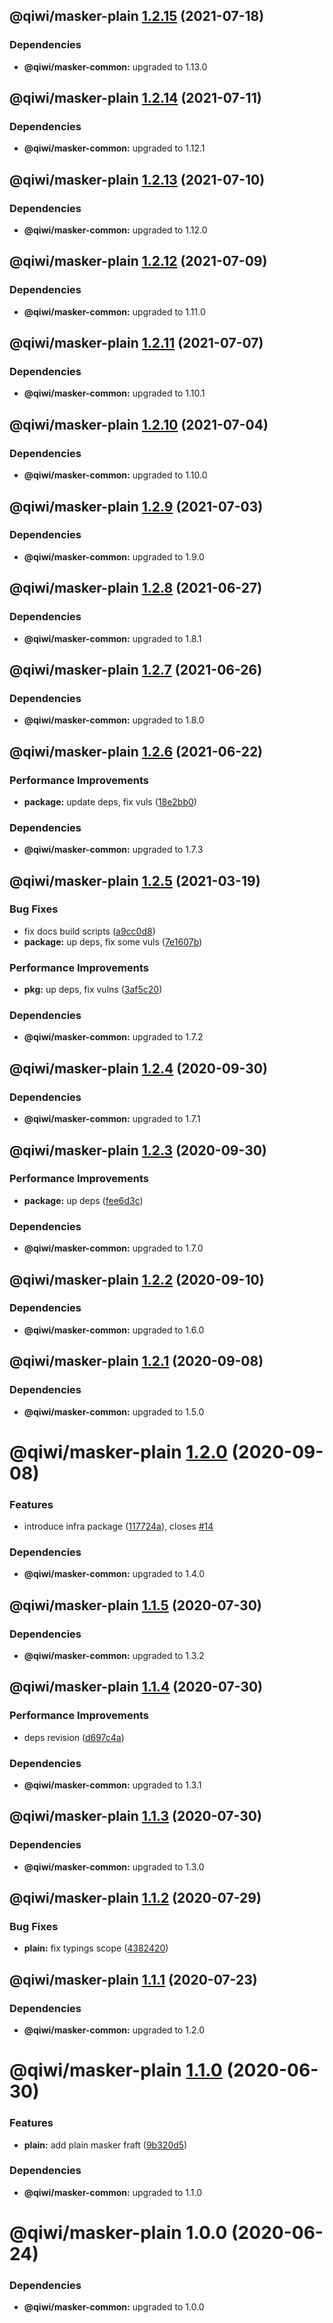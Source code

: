 ## @qiwi/masker-plain [1.2.15](https://github.com/qiwi/masker/compare/@qiwi/masker-plain@1.2.14...@qiwi/masker-plain@1.2.15) (2021-07-18)





### Dependencies

* **@qiwi/masker-common:** upgraded to 1.13.0

## @qiwi/masker-plain [1.2.14](https://github.com/qiwi/masker/compare/@qiwi/masker-plain@1.2.13...@qiwi/masker-plain@1.2.14) (2021-07-11)





### Dependencies

* **@qiwi/masker-common:** upgraded to 1.12.1

## @qiwi/masker-plain [1.2.13](https://github.com/qiwi/masker/compare/@qiwi/masker-plain@1.2.12...@qiwi/masker-plain@1.2.13) (2021-07-10)





### Dependencies

* **@qiwi/masker-common:** upgraded to 1.12.0

## @qiwi/masker-plain [1.2.12](https://github.com/qiwi/masker/compare/@qiwi/masker-plain@1.2.11...@qiwi/masker-plain@1.2.12) (2021-07-09)





### Dependencies

* **@qiwi/masker-common:** upgraded to 1.11.0

## @qiwi/masker-plain [1.2.11](https://github.com/qiwi/masker/compare/@qiwi/masker-plain@1.2.10...@qiwi/masker-plain@1.2.11) (2021-07-07)





### Dependencies

* **@qiwi/masker-common:** upgraded to 1.10.1

## @qiwi/masker-plain [1.2.10](https://github.com/qiwi/masker/compare/@qiwi/masker-plain@1.2.9...@qiwi/masker-plain@1.2.10) (2021-07-04)





### Dependencies

* **@qiwi/masker-common:** upgraded to 1.10.0

## @qiwi/masker-plain [1.2.9](https://github.com/qiwi/masker/compare/@qiwi/masker-plain@1.2.8...@qiwi/masker-plain@1.2.9) (2021-07-03)





### Dependencies

* **@qiwi/masker-common:** upgraded to 1.9.0

## @qiwi/masker-plain [1.2.8](https://github.com/qiwi/masker/compare/@qiwi/masker-plain@1.2.7...@qiwi/masker-plain@1.2.8) (2021-06-27)





### Dependencies

* **@qiwi/masker-common:** upgraded to 1.8.1

## @qiwi/masker-plain [1.2.7](https://github.com/qiwi/masker/compare/@qiwi/masker-plain@1.2.6...@qiwi/masker-plain@1.2.7) (2021-06-26)





### Dependencies

* **@qiwi/masker-common:** upgraded to 1.8.0

## @qiwi/masker-plain [1.2.6](https://github.com/qiwi/masker/compare/@qiwi/masker-plain@1.2.5...@qiwi/masker-plain@1.2.6) (2021-06-22)


### Performance Improvements

* **package:** update deps, fix vuls ([18e2bb0](https://github.com/qiwi/masker/commit/18e2bb098611e4477cb468551f5a56e94e4473b0))





### Dependencies

* **@qiwi/masker-common:** upgraded to 1.7.3

## @qiwi/masker-plain [1.2.5](https://github.com/qiwi/masker/compare/@qiwi/masker-plain@1.2.4...@qiwi/masker-plain@1.2.5) (2021-03-19)


### Bug Fixes

* fix docs build scripts ([a9cc0d8](https://github.com/qiwi/masker/commit/a9cc0d8458d5ea22d2a9a63d90ad6662894021d1))
* **package:** up deps, fix some vuls ([7e1607b](https://github.com/qiwi/masker/commit/7e1607b0434084188fe095763244c6cfd4f8c3b3))


### Performance Improvements

* **pkg:** up deps, fix vulns ([3af5c20](https://github.com/qiwi/masker/commit/3af5c205e875a69e0b841e69606f07928b9a3af7))





### Dependencies

* **@qiwi/masker-common:** upgraded to 1.7.2

## @qiwi/masker-plain [1.2.4](https://github.com/qiwi/masker/compare/@qiwi/masker-plain@1.2.3...@qiwi/masker-plain@1.2.4) (2020-09-30)





### Dependencies

* **@qiwi/masker-common:** upgraded to 1.7.1

## @qiwi/masker-plain [1.2.3](https://github.com/qiwi/masker/compare/@qiwi/masker-plain@1.2.2...@qiwi/masker-plain@1.2.3) (2020-09-30)


### Performance Improvements

* **package:** up deps ([fee6d3c](https://github.com/qiwi/masker/commit/fee6d3c517f58e603dd38dec686fcc647fef3c6a))





### Dependencies

* **@qiwi/masker-common:** upgraded to 1.7.0

## @qiwi/masker-plain [1.2.2](https://github.com/qiwi/masker/compare/@qiwi/masker-plain@1.2.1...@qiwi/masker-plain@1.2.2) (2020-09-10)





### Dependencies

* **@qiwi/masker-common:** upgraded to 1.6.0

## @qiwi/masker-plain [1.2.1](https://github.com/qiwi/masker/compare/@qiwi/masker-plain@1.2.0...@qiwi/masker-plain@1.2.1) (2020-09-08)





### Dependencies

* **@qiwi/masker-common:** upgraded to 1.5.0

# @qiwi/masker-plain [1.2.0](https://github.com/qiwi/masker/compare/@qiwi/masker-plain@1.1.5...@qiwi/masker-plain@1.2.0) (2020-09-08)


### Features

* introduce infra package ([117724a](https://github.com/qiwi/masker/commit/117724a6993f97f4e3eb804bc9f8c438eb66a5d7)), closes [#14](https://github.com/qiwi/masker/issues/14)





### Dependencies

* **@qiwi/masker-common:** upgraded to 1.4.0

## @qiwi/masker-plain [1.1.5](https://github.com/qiwi/masker/compare/@qiwi/masker-plain@1.1.4...@qiwi/masker-plain@1.1.5) (2020-07-30)





### Dependencies

* **@qiwi/masker-common:** upgraded to 1.3.2

## @qiwi/masker-plain [1.1.4](https://github.com/qiwi/masker/compare/@qiwi/masker-plain@1.1.3...@qiwi/masker-plain@1.1.4) (2020-07-30)


### Performance Improvements

* deps revision ([d697c4a](https://github.com/qiwi/masker/commit/d697c4a2b43fe5f0df6c4a600f76b977e09d750f))





### Dependencies

* **@qiwi/masker-common:** upgraded to 1.3.1

## @qiwi/masker-plain [1.1.3](https://github.com/qiwi/masker/compare/@qiwi/masker-plain@1.1.2...@qiwi/masker-plain@1.1.3) (2020-07-30)





### Dependencies

* **@qiwi/masker-common:** upgraded to 1.3.0

## @qiwi/masker-plain [1.1.2](https://github.com/qiwi/masker/compare/@qiwi/masker-plain@1.1.1...@qiwi/masker-plain@1.1.2) (2020-07-29)


### Bug Fixes

* **plain:** fix typings scope ([4382420](https://github.com/qiwi/masker/commit/4382420dab65d4c4a8826b61a3931229c3087a46))

## @qiwi/masker-plain [1.1.1](https://github.com/qiwi/masker/compare/@qiwi/masker-plain@1.1.0...@qiwi/masker-plain@1.1.1) (2020-07-23)





### Dependencies

* **@qiwi/masker-common:** upgraded to 1.2.0

# @qiwi/masker-plain [1.1.0](https://github.com/qiwi/masker/compare/@qiwi/masker-plain@1.0.0...@qiwi/masker-plain@1.1.0) (2020-06-30)


### Features

* **plain:** add plain masker fraft ([9b320d5](https://github.com/qiwi/masker/commit/9b320d5a458003b96d955a4ad1b56b09c478c7d5))





### Dependencies

* **@qiwi/masker-common:** upgraded to 1.1.0

# @qiwi/masker-plain 1.0.0 (2020-06-24)





### Dependencies

* **@qiwi/masker-common:** upgraded to 1.0.0
